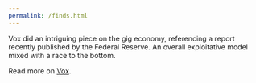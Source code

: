 ```yaml
---
permalink: /finds.html
---
```


Vox did an intriguing piece on the gig economy, referencing a report recently published by the Federal Reserve. An overall exploitative model mixed with a race to the bottom.

Read more on [Vox](https://www.vox.com/policy-and-politics/2019/5/28/18638480/gig-economy-workers-wellbeing-survey).
